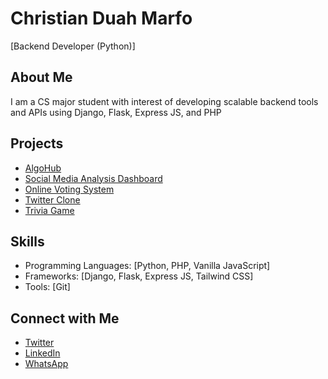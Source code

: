 # Christian Duah Marfo

[Backend Developer (Python)]

## About Me

I am a CS major student with interest of developing scalable backend tools and APIs using Django, Flask, Express JS, and PHP

## Projects
- [AlgoHub](https://github.com/Chris-code240/algohub)
- [Social Media Analysis Dashboard](https://github.com/Chris-code240/Dashboard)
- [Online Voting System](https://github.com/Chris-code240/online_voting_system)
- [Twitter Clone](https://github.com/Chris-code240/twitter_clone)
- [Trivia Game](https://github.com/Chris-code240/myTrivia)

## Skills


- Programming Languages: [Python, PHP, Vanilla JavaScript]
- Frameworks: [Django, Flask, Express JS, Tailwind CSS]
- Tools: [Git]


## Connect with Me
- [Twitter](https://twitter.com/Real_MarfoChris)
- [LinkedIn](https://linkedin.com/in/christian-duah)
- [WhatsApp](https://wa.me/233553040899)


